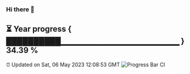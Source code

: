 ### Hi there 👋
⏳ Year progress { ██████████▁▁▁▁▁▁▁▁▁▁▁▁▁▁▁▁▁▁▁▁ } 34.39 %
---
⏰ Updated on Sat, 06 May 2023 12:08:53 GMT
![Progress Bar CI](https://github.com/Moyi321/Moyi321/workflows/Progress%20Bar%20CI/badge.svg)
